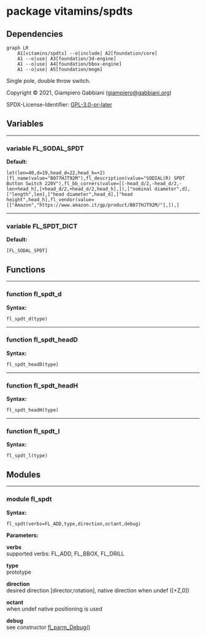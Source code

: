 # package vitamins/spdts

## Dependencies

```mermaid
graph LR
    A1[vitamins/spdts] --o|include| A2[foundation/core]
    A1 --o|use| A3[foundation/3d-engine]
    A1 --o|use| A4[foundation/bbox-engine]
    A1 --o|use| A5[foundation/mngm]
```

Single pole, double throw switch.

Copyright © 2021, Giampiero Gabbiani (giampiero@gabbiani.org)

SPDX-License-Identifier: [GPL-3.0-or-later](https://spdx.org/licenses/GPL-3.0-or-later.html)


## Variables

---

### variable FL_SODAL_SPDT

__Default:__

    let(len=40,d=19,head_d=22,head_h=+2)[fl_name(value="B077HJT92M"),fl_description(value="SODIAL(R) SPDT Button Switch 220V"),fl_bb_corners(value=[[-head_d/2,-head_d/2,-len+head_h],[+head_d/2,+head_d/2,head_h],]),["nominal diameter",d],["length",len],["head diameter",head_d],["head height",head_h],fl_vendor(value=[["Amazon","https://www.amazon.it/gp/product/B077HJT92M/"],]),]

---

### variable FL_SPDT_DICT

__Default:__

    [FL_SODAL_SPDT]

## Functions

---

### function fl_spdt_d

__Syntax:__

```text
fl_spdt_d(type)
```

---

### function fl_spdt_headD

__Syntax:__

```text
fl_spdt_headD(type)
```

---

### function fl_spdt_headH

__Syntax:__

```text
fl_spdt_headH(type)
```

---

### function fl_spdt_l

__Syntax:__

```text
fl_spdt_l(type)
```

## Modules

---

### module fl_spdt

__Syntax:__

    fl_spdt(verbs=FL_ADD,type,direction,octant,debug)

__Parameters:__

__verbs__  
supported verbs: FL_ADD, FL_BBOX, FL_DRILL

__type__  
prototype

__direction__  
desired direction [director,rotation], native direction when undef ([+Z,0])

__octant__  
when undef native positioning is used

__debug__  
see constructor [fl_parm_Debug()](../foundation/base_parameters.md#function-fl_parm_debug)


